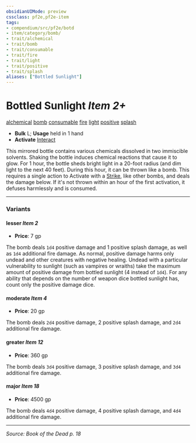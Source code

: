 ```yaml
---
obsidianUIMode: preview
cssclass: pf2e,pf2e-item
tags:
- compendium/src/pf2e/botd
- item/category/bomb/
- trait/alchemical
- trait/bomb
- trait/consumable
- trait/fire
- trait/light
- trait/positive
- trait/splash
aliases: ["Bottled Sunlight"]
---
```

# Bottled Sunlight *Item 2+*  
[alchemical](rules/traits/alchemical.md "Alchemical Item Trait")  [bomb](rules/traits/bomb.md "Bomb Item Trait")  [consumable](rules/traits/consumable.md "Consumable Item Trait")  [fire](rules/traits/fire.md "Fire Energy & Element Trait")  [light](rules/traits/light.md "Light Effect Trait")  [positive](rules/traits/positive.md "Positive Energy & Element Trait")  [splash](rules/traits/splash.md "Splash Weapon Trait")  

- **Bulk** L; **Usage** held in 1 hand
- **Activate** [Interact](rules/actions/interact.md)

This mirrored bottle contains various chemicals dissolved in two immiscible solvents. Shaking the bottle induces chemical reactions that cause it to glow. For 1 hour, the bottle sheds bright light in a 20-foot radius (and dim light to the next 40 feet). During this hour, it can be thrown like a bomb. This requires a single action to Activate with a [Strike](rules/actions/strike.md), like other bombs, and deals the damage below. If it's not thrown within an hour of the first activation, it defuses harmlessly and is consumed.

---
### Variants

#### lesser *Item 2*

- **Price**: 7 gp

The bomb deals `1d4` positive damage and 1 positive splash damage, as well as `1d4` additional fire damage. As normal, positive damage harms only undead and other creatures with negative healing. Undead with a particular vulnerability to sunlight (such as vampires or wraiths) take the maximum amount of positive damage from bottled sunlight (4 instead of `1d4`). For any ability that depends on the number of weapon dice bottled sunlight has, count only the positive damage dice.

#### moderate *Item 4*

- **Price**: 20 gp

The bomb deals `2d4` positive damage, 2 positive splash damage, and `2d4` additional fire damage.

#### greater *Item 12*

- **Price**: 360 gp

The bomb deals `3d4` positive damage, 3 positive splash damage, and `3d4` additional fire damage.

#### major *Item 18*

- **Price**: 4500 gp

The bomb deals `4d4` positive damage, 4 positive splash damage, and `4d4` additional fire damage.

---
*Source: Book of the Dead p. 18*